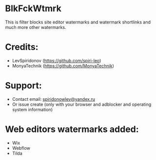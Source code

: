 # BlkFckWtmrk
This is filter blocks site editor watermarks and watermark shortlinks and much more other watermarks.
# Credits:
+ LevSpiridonov (https://github.com/spiri-leo)
+ MonyaTechnik (https://github.com/MonyaTechnik)
# Support:
+ Contact email: spiridonowlev@yandex.ru
+ Or issue create (only with your browser and adblocker and operating system information)
# Web editors watermarks added:
+ Wix
+ Webflow
+ Tilda
